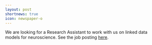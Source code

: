 ```yaml
---
layout: post
shortnews: true
icon: newspaper-o
---
```


We are looking for a Research Assistant to work with us on linked data models for neuroscience. 
See the job posting [here](downloads/RA_job_posting_0721.pdf).

